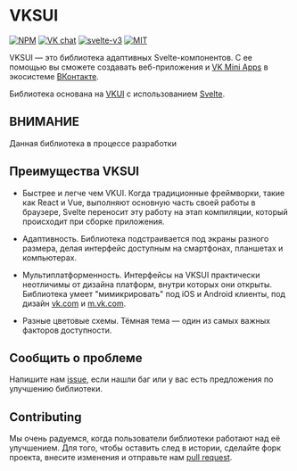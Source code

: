 # VKSUI

[![NPM][npm]][npm-url]
[![VK chat][chat]][chat-url]
[![svelte-v3][svelte]][svelte-url]
[![MIT][license]][license-url]

VKSUI — это библиотека адаптивных Svelte-компонентов. С ее помощью вы сможете
создавать веб-приложения и
[VK Mini Apps](https://vk.com/miniapps) в экосистеме [ВКонтакте](https://vk.com).

Библиотека основана на [VKUI](https://vkcom.github.io/VKUI/) с использованием
[Svelte](https://svelte.dev/).

## ВНИМАНИЕ

Данная библиотека в процессе разработки

<!-- Начните разрабатывать уже сейчас, изучив инструкцию по
[быстрому старту](quickStart). -->

## Преимущества VKSUI

- Быстрее и легче чем VKUI. Когда традиционные фреймворки, такие как React и
  Vue, выполняют основную часть своей работы в браузере, Svelte переносит эту
  работу на этап компиляции, который происходит при сборке приложения.

- Адаптивность. Библиотека подстраивается под экраны разного размера, делая
  интерфейс доступным на смартфонах, планшетах и компьютерах.

- Мультиплатформенность. Интерфейсы на VKSUI практически неотличимы от дизайна
  платформ, внутри которых они открыты.
  Библиотека умеет "мимикрировать" под iOS и Android клиенты, под дизайн
  [vk.com](https://vk.com) и [m.vk.com](https://m.vk.com).

- Разные цветовые схемы. Тёмная тема — один из самых важных факторов доступности.

<!-- ## Структура документации

### Основа

В этом разделе рассказывается о концептуальных особенностях библиотеки.
[Режимы подключения](modes) расскажут о возможностях использования
библиотеки в разных контекстах: standalone, "приложение внутри приложения" и
частичное использование компонент.
[Структура экранов](structure) описывает концепцию навигации в приложении,
написанном на VKUI.

### Компоненты

Здесь описаны свойства и методы каждого компонента. Почти каждая страница этого
раздела содержит живой пример с редактируемым кодом. -->

## Сообщить о проблеме

Напишите нам [issue](https://github.com/sveltevk/VKSUI/issues/new/choose),
если нашли баг или у вас есть предложения по улучшению библиотеки.

## Contributing

Мы очень радуемся, когда пользователи библиотеки работают над её улучшением.
Для того, чтобы оставить след в
истории, сделайте форк проекта, внесите изменения и отправьте нам
[pull request](https://github.com/sveltevk/VKSUI/pulls).

[npm]: https://img.shields.io/npm/v/@sveltevk/vksui.svg?color=blue
[npm-url]: https://npmjs.com/package/@sveltevk/vksui
[chat]: https://img.shields.io/badge/VK%20chat-%234a76a8.svg?logo=VK&logoColor=white
[chat-url]: https://vk.me/join/AJQ1d3IXhxgxghIc5PFNiLCd
[svelte]: https://img.shields.io/badge/svelte-v3-blueviolet.svg
[svelte-url]: https://svelte.dev
[license]: https://img.shields.io/github/license/sveltevk/vksui
[license-url]: https://github.com/sveltevk/vksui/blob/master/LICENSE
[site-url]: https://sveltevk.github.io/vksui/
[changelog-url]: https://github.com/sveltevk/VKSUI/releases
[github-url]: https://github.com/sveltevk/vksui
[repl]: https://img.shields.io/badge/svelte-REPL-red?logoColor=white&style=flat-square
